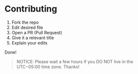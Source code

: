 # Contributing 
1. Fork the repo
2. Edit desired file
3. Open a PR (Pull Request)
4. Give it a relevant title
5. Explain your edits

Done!
> NOTICE: Please wait a few hours if you DO NOT live in the UTC−05:00 time zone. Thanks!
